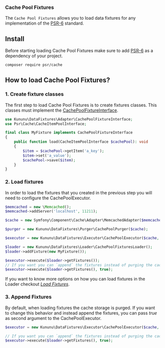### Cache Pool Fixtures

The `Cache Pool Fixtures` allows you to load data fixtures for any implementation of the [PSR-6](https://github.com/php-fig/cache) standard.

## Install

Before starting loading Cache Pool Fixtures make sure to add [PSR-6](https://github.com/php-fig/cache) as a dependency of your project.

```bash
composer require psr/cache
```

## How to load Cache Pool Fixtures?

### 1. Create fixture classes

The first step to load Cache Pool Fixtures is to create fixtures classes. This classes must implement the [CachePoolFixtureInterface](/src/Adapter/CachePoolFixtureInterface.php).

```php
use Kununu\DataFixtures\Adapter\CachePoolFixtureInterface;
use Psr\Cache\CacheItemPoolInterface;

final class MyFixture implements CachePoolFixtureInterface
{
    public function load(CacheItemPoolInterface $cachePool): void
    {
        $item = $cachePool->getItem('a_key');
        $item->set('a_value');
        $cachePool->save($item);
    }
}
```

### 2. Load fixtures

In order to load the fixtures that you created in the previous step you will need to configure the CachePoolExecutor.

```php
$memcached = new \Memcached();
$memcached->addServer('localhost', 11211);

$cache = new Symfony\Component\Cache\Adapter\MemcachedAdapter($memcached);

$purger = new Kununu\DataFixtures\Purger\CachePoolPurger($cache);

$executor = new Kununu\DataFixtures\Executor\CachePoolExecutor($cache, $purger);

$loader = new Kununu\DataFixtures\Loader\CachePoolFixturesLoader();
$loader->addFixture(new MyFixture());

$executor->execute($loader->getFixtures());
// If you want you can `append` the fixtures instead of purging the cache pool
$executor->execute($loader->getFixtures(), true);
```

If you want to know more options on how you can load fixtures in the Loader checkout *[Load Fixtures](/README.md#loading-fixtures)*.

### 3. Append Fixtures

By default, when loading fixtures the cache storage is purged. If you want to change this behavior and instead append the fixtures, you can pass *true* as second argument to the CachePoolExecutor.

```php
$executor = new Kununu\DataFixtures\Executor\CachePoolExecutor($cache, $purger);

// If you want you can `append` the fixtures instead of purging the cache storage
$executor->execute($loader->getFixtures(), true);
```
